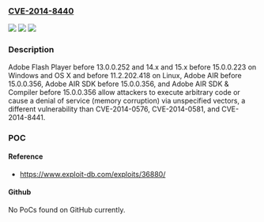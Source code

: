 ### [CVE-2014-8440](https://cve.mitre.org/cgi-bin/cvename.cgi?name=CVE-2014-8440)
![](https://img.shields.io/static/v1?label=Product&message=n%2Fa&color=blue)
![](https://img.shields.io/static/v1?label=Version&message=n%2Fa&color=blue)
![](https://img.shields.io/static/v1?label=Vulnerability&message=n%2Fa&color=brighgreen)

### Description

Adobe Flash Player before 13.0.0.252 and 14.x and 15.x before 15.0.0.223 on Windows and OS X and before 11.2.202.418 on Linux, Adobe AIR before 15.0.0.356, Adobe AIR SDK before 15.0.0.356, and Adobe AIR SDK & Compiler before 15.0.0.356 allow attackers to execute arbitrary code or cause a denial of service (memory corruption) via unspecified vectors, a different vulnerability than CVE-2014-0576, CVE-2014-0581, and CVE-2014-8441.

### POC

#### Reference
- https://www.exploit-db.com/exploits/36880/

#### Github
No PoCs found on GitHub currently.

